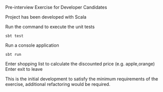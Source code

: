 Pre-interview Exercise for Developer Candidates

Project has been developed with Scala

Run the command to execute the unit tests

```
sbt test
```

Run a console application

```
sbt run
```

Enter shopping list to calculate the discounted price (e.g. apple,orange)
Enter exit to leave

This is the initial development to satisfy the minimum requirements of the exercise, additional refactoring would be required.